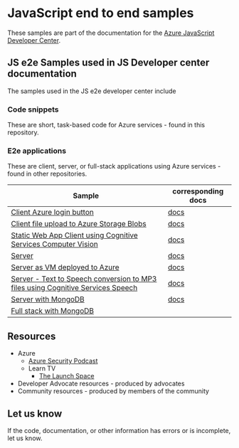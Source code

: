 # JavaScript end to end samples

These samples are part of the documentation for the [Azure JavaScript Developer Center](https://docs.microsoft.com/azure/developer/javascript/). 

## JS e2e Samples used in JS Developer center documentation

The samples used in the JS e2e developer center include 

### Code snippets 

These are short, task-based code for Azure services - found in this repository.

### E2e applications 

These are client, server, or full-stack applications using Azure services - found in other repositories.

|Sample|corresponding docs|
|--|--|
|[Client Azure login button](https://github.com/Azure-Samples/js-e2e-client-azure-login-button)|[docs](https://docs.microsoft.com/en-us/azure/developer/javascript/tutorial/single-page-application-azure-login-button-sdk-msal)|
|[Client file upload to Azure Storage Blobs](https://github.com/Azure-Samples/js-e2e-browser-file-upload-storage-blob)|[docs](https://docs.microsoft.com/en-us/azure/developer/javascript/tutorial/browser-file-upload-azure-storage-blob)|
|[Static Web App Client using Cognitive Services Computer Vision](https://github.com/Azure-Samples/js-e2e-client-cognitive-services/blob/main/.github/workflows/sample-github-workflow.yml)|[docs](https://docs.microsoft.com/azure/developer/javascript/tutorial/static-web-app/introduction)|
|[Server](https://github.com/Azure-Samples/js-e2e-express-server)|[docs](https://docs.microsoft.com/azure/developer/javascript/tutorial/tutorial-vscode-azure-cli-node/tutorial-vscode-azure-cli-node-01)|
|[Server as VM deployed to Azure](https://github.com/Azure-Samples/js-e2e-vm)|[docs](https://docs.microsoft.com/en-us/azure/developer/javascript/tutorial/nodejs-virtual-machine-vm/introduction)|
|[Server - Text to Speech conversion to MP3 files using Cognitive Services Speech](https://github.com/Azure-Samples/js-e2e-express-server-cognitive-services)|[docs](https://docs.microsoft.com/azure/developer/javascript/tutorial/convert-text-to-speech-cognitive-services)|
|[Server with MongoDB](https://github.com/Azure-Samples/js-e2e-express-mongodb)|[docs](https://docs.microsoft.com/azure/developer/javascript/tutorial/deploy-nodejs-mongodb-app-service-from-visual-studio-code)|
|[Full stack with MongoDB](https://github.com/Azure-Samples/js-e2e-express-react-mongodb)||

## Resources

* Azure
    * [Azure Security Podcast](https://azsecuritypodcast.net/) 
    * Learn TV
        * [The Launch Space](https://github.com/microsoft/TheLaunchSpace)
* Developer Advocate resources - produced by advocates
* Community resources - produced by members of the community

## Let us know

If the code, documentation, or other information has errors or is incomplete, let us know. 

